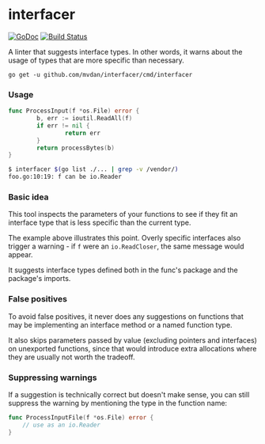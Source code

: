 # interfacer

[![GoDoc](https://godoc.org/github.com/mvdan/interfacer?status.svg)](https://godoc.org/github.com/mvdan/interfacer)
[![Build Status](https://travis-ci.org/mvdan/interfacer.svg?branch=master)](https://travis-ci.org/mvdan/interfacer)

A linter that suggests interface types. In other words, it warns about
the usage of types that are more specific than necessary.

	go get -u github.com/mvdan/interfacer/cmd/interfacer

### Usage

```go
func ProcessInput(f *os.File) error {
        b, err := ioutil.ReadAll(f)
        if err != nil {
                return err
        }
        return processBytes(b)
}
```

```sh
$ interfacer $(go list ./... | grep -v /vendor/)
foo.go:10:19: f can be io.Reader
```

### Basic idea

This tool inspects the parameters of your functions to see if they fit
an interface type that is less specific than the current type.

The example above illustrates this point. Overly specific interfaces
also trigger a warning - if `f` were an `io.ReadCloser`, the same
message would appear.

It suggests interface types defined both in the func's package and the
package's imports.

### False positives

To avoid false positives, it never does any suggestions on functions
that may be implementing an interface method or a named function type.

It also skips parameters passed by value (excluding pointers and
interfaces) on unexported functions, since that would introduce extra
allocations where they are usually not worth the tradeoff.

### Suppressing warnings

If a suggestion is technically correct but doesn't make sense, you can
still suppress the warning by mentioning the type in the function name:

```go
func ProcessInputFile(f *os.File) error {
	// use as an io.Reader
}
```
